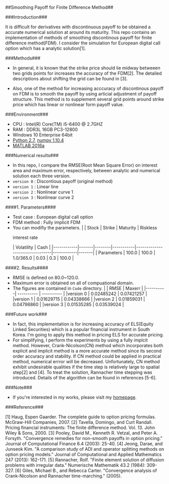 ##Smoothing Payoff for Finite Difference Method##

###Introduction###

It is difficult for derivatives with discontinuous payoff to be obtained a accurate numerical solution at around its maturity. This repo contains an implementation of methods of smoothing discontinous payoff for finite difference method(FDM). I consider the simulation for European digital call option which has a analytic solution\[1\]. 

###Methods###

- In general, it is known that the strike price should lie midway betweeen two grids points for increases the accuracy of the FDM[2]. The detailed descriptions about shifting the grid can be found in [3].

- Also, one of the method for increasing acccuracy of discontinous payoff on FDM is to smooth the payoff by using articial adjustment of payoff structure. This method is to supplement several grid points around strike price which has linear or nonlinear form payoff value.


###Environment###

- CPU : Intel(R) Core(TM) i5-6400 @ 2.7GHZ
- RAM : DDR3L 16GB PC3-12800
- Windows 10 Enterprise 64bit
- [Python 2.7](https://www.python.org/), [numpy 1.10.4](http://www.numpy.org/)
- [MATLAB 2016a](www.mathworks.com/products/matlab/)



###Numerical results###
- In this repo, I compare the RMSE(Root Mean Square Error) on interest area and maximum error, respectively, between analytic and numerical solution each three version.
- `version 0` : Discontious payoff (original method)
- `version 1` : Linear line
- `version 2` : Nonlinear curve 1
- `version 3` : Nonlinear curve 2

####1. Parameters####
- Test case : European digital call option
- FDM method : Fully implicit FDM
- You can modifiy the parameters.
|            | Stock | Strike | Maturity  | Riskless  <p>interest rate</p> | Volatility | Cash  |
|------------|-------|--------|-----------|--------------------------------|------------|-------|
| Parameters | 100.0 | 100.0  | 1.0/365.0 | 0.03                           | 0.3        | 100.0 |

####2. Results####
- RMSE is defined on 80.0~120.0.
- Maximum error is obtained on all of compuational domain.
- The figures are contained in `Code` directory.
|          | RMSE       | Maxerr     |
|----------| ---------- | ---------- |
|version 0 | 0.02485242 | 0.07421257 |
|version 1 | 0.01629715 | 0.04338666 |
|version 2 | 0.01859031 | 0.04798860 |
|version 3 | 0.01535285 | 0.03539024 |


###Future work###
- In fact, this implementation is for increasing accuracy of ELS(Equity Linked Securities) which is a popular financial instrument in South Korea. I'm going to apply this method in pricing ELS for accurate pricing.
- For simplifying, I perform the experiments by using a fully implcit method. However, Crank-Nicolson(CN) method which incorporates both explicit and implicit method is a more accurate method since its second order accuracy and stability. If CN method could be applied in practical method, numerical errror will be decreased. Unfortunately, CN method exhibit undesirable qualities if the time step is relatively large to spatial step[2] and [4]. To treat the solution, Rannacher time stepping was introduced. Details of the algorithm can be found in references [5-6].


###Note###
- If you're interested in my works, please visit my [homepage](https://sites.google.com/site/yoomh1989/).

###Reference###

\[1\] Haug, Espen Gaarder. The complete guide to option pricing formulas. McGraw-Hill Companies, 2007.
\[2\] Tavella, Domingo, and Curt Randall. Pricing financial instruments: The finite difference method. Vol. 13. John Wiley & Sons, 2000.
\[3\] Pooley, David M., Kenneth R. Vetzal, and Peter A. Forsyth. "Convergence remedies for non-smooth payoffs in option pricing." Journal of Computational Finance 6.4 (2003): 25-40.
\[4\] Jeong, Darae, and Junseok Kim. "A comparison study of ADI and operator splitting methods on option pricing models." Journal of Computational and Applied Mathematics 247 (2013): 162-171.
\[5\] Rannacher, Rolf. "Finite element solution of diffusion problems with irregular data." Numerische Mathematik 43.2 (1984): 309-327.
\[6\] Giles, Michael B., and Rebecca Carter. "Convergence analysis of Crank-Nicolson and Rannacher time-marching." (2005).